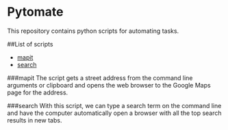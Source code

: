 # Pytomate
This repository contains python scripts for automating tasks. 

##List of scripts 
* [mapit](#mapit.py)
* [search](#search.py)

###mapit
The script gets a street address from the command line arguments or clipboard and opens the web browser to the Google Maps page for the address. 

###search
With this script, we can type a search term on the command line and have the computer automatically open a browser with all the top search results in new tabs.




